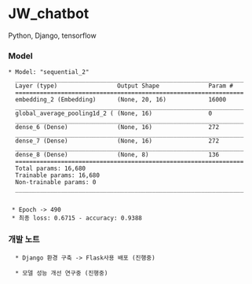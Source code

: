 # JW_chatbot
Python, Django, tensorflow


### Model
    * Model: "sequential_2"
      _________________________________________________________________
      Layer (type)                 Output Shape              Param #   
      =================================================================
      embedding_2 (Embedding)      (None, 20, 16)            16000     
      _________________________________________________________________
      global_average_pooling1d_2 ( (None, 16)                0         
      _________________________________________________________________
      dense_6 (Dense)              (None, 16)                272       
      _________________________________________________________________
      dense_7 (Dense)              (None, 16)                272       
      _________________________________________________________________
      dense_8 (Dense)              (None, 8)                 136       
      =================================================================
      Total params: 16,680
      Trainable params: 16,680
      Non-trainable params: 0
      _________________________________________________________________
      
      
     * Epoch -> 490
     * 최종 loss: 0.6715 - accuracy: 0.9388
     
### 개발 노트

      * Django 환경 구축 -> Flask사용 배포 (진행중)
      
      * 모델 성능 개선 연구중 (진행중)
  
